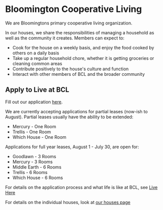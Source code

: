 # Bloomington Cooperative Living
We are Bloomingtons primary cooperative living organization. 

In our houses, we share the responsibilities of managing a household as well as the community it creates. Members can expect to:

* Cook for the house on a weekly basis, and enjoy the food cooked by others on a daily basis
* Take up a regular household chore, whether it is getting groceries or cleaning common areas
* Contribute positively to the house's culture and function
* Interact with other members of BCL and the broader community


## Apply to Live at BCL

Fill out our application [here](https://docs.google.com/forms/d/e/1FAIpQLSfDdIf3ke8mepx9VzwtEgYo-GBmQkiMHLKS8C9H5A9DsA44pA/viewform). 

We are currently accepting applications for partial leases (now-ish to August). Partial leases usually have the ability to be extended:

* Mercury - One Room
* Trellis - One Room
* Which House - One Room

Applications for full year leases, August 1 - July 30, are open for:

* Goodlawn - 3 Rooms
* Mercury - 3 Rooms
* Middle Earth - 6 Rooms
* Trellis - 6 Rooms
* Which House - 6 Rooms

For details on the application process and what life is like at BCL, see [Live Here](membership.md)

For details on the individual houses, look at [our houses page](Houses.md)
